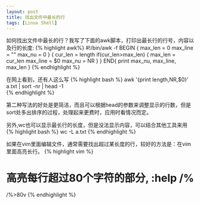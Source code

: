 ```yaml
---
layout: post
title: 找出文件中最长的行
tags: [Linux Shell]
---
```


如何找出文件中最长的行？我写了下面的awk脚本，打印出最长行的行号，内容以及行的长度:
{% highlight awk%}
#!/bin/awk -f
BEGIN {
    max_len = 0
    max_line = ""
    max_nu = 0
}
{
    cur_len = length
    if(cur_len>max_len) {
        max_len = cur_len
        max_line = $0
        max_nu = NR
    }
}
END{
    print max_nu, max_line, max_len
}
{% endhighlight %}

在网上看到，还有人这么写
{% highlight bash %}
awk '{print length,NR,$0}' a.txt | sort -nr | head -1  
{% endhighlight %}

第二种写法的好处是更简洁，而且可以根据head的参数来调整显示的行数，但是sort处多出排序的过程，处理起来更费时，应用时看情况而定。

另外,wc也可以显示最长行的长度，但是没法显示内容，可以结合其他工具来用
{% highlight bash %}
wc -L a.txt
{% endhighlight %}

如果在vim里面编辑文件，通常需要找出超过某长度的行，较好的方法是：在vim里面高亮长行。
{% highlight vim %}
# 高亮每行超过80个字符的部分, :help /\%
/\%>80v
{% endhighlight %}
